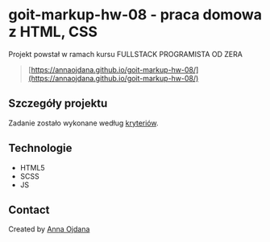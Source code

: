 # goit-markup-hw-08 - praca domowa z HTML, CSS

Projekt powstał w ramach kursu FULLSTACK PROGRAMISTA OD ZERA
> [https://annaojdana.github.io/goit-markup-hw-08/](https://annaojdana.github.io/goit-markup-hw-08/)

## Szczegóły projektu

Zadanie zostało wykonane według [kryteriów](https://github.com/goitacademy/html-css-homework/blob/master/8-responsive/README.pl.md).

## Technologie
- HTML5
- SCSS
- JS

## Contact
Created by [Anna Ojdana](https://pl.linkedin.com/in/anna-ojdana-104b05225) 



